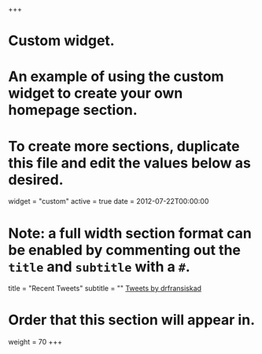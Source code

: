 +++
# Custom widget.
# An example of using the custom widget to create your own homepage section.
# To create more sections, duplicate this file and edit the values below as desired.
widget = "custom"
active = true
date = 2012-07-22T00:00:00

# Note: a full width section format can be enabled by commenting out the `title` and `subtitle` with a `#`.
title = "Recent Tweets"
subtitle = ""
<a class="twitter-timeline" href="https://twitter.com/drfransiskad?ref_src=twsrc%5Etfw">Tweets by drfransiskad</a> <script async src="https://platform.twitter.com/widgets.js" charset="utf-8"></script>

# Order that this section will appear in.
weight = 70
+++

